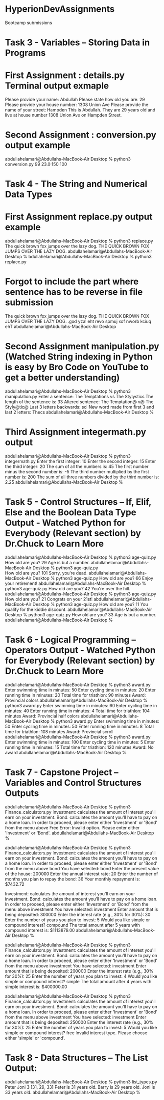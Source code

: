# HyperionDevAssignments
Bootcamp submissions
# Task 3 - Variables – Storing Data in Programs 
 

# First Assignment : details.py Terminal output exmaple 
Please provide your name: Abdullah
Please state how old you are: 29
Please provide your house number: 1308 Union Ave
Please provide the name of your street: Hampden
This is Abdullah. They are 29 years old and live at house number 1308 Union Ave on Hampden Street.
 
# Second Assignment : conversion.py output example 
abdullahelamari@Abdullahs-MacBook-Air Desktop % python3 conversion.py
99
23.0
150
100

# Task 4 - The String and Numerical Data Types 
# First Assignment replace.py output example 
abdullahelamari@Abdullahs-MacBook-Air Desktop % python3 replace.py 
The quick brown fox jumps over the lazy dog.
THE QUICK BROWN FOX JUMPS OVER THE LAZY DOG.
abdullahelamari@Abdullahs-MacBook-Air Desktop % 
bdullahelamari@Abdullahs-MacBook-Air Desktop % python3 replace.py 
# Forgot to include the part where sentence has to be reverse in file submission
The quick brown fox jumps over the lazy dog.
THE QUICK BROWN FOX JUMPS OVER THE LAZY DOG.
.god yzal eht revo spmuj xof nworb kciuq ehT
abdullahelamari@Abdullahs-MacBook-Air Desktop 

# Second Assignment manipulation.py (Watched String indexing in Python is easy by Bro Code on YouTube to get a better understanding)
abdullahelamari@Abdullahs-MacBook-Air Desktop % python3 manipulation.py
Enter a sentence: The Temptations vs The Stylystics
The length of the sentence is: 33
Altered sentence: The Temptation@ v@ The Styly@tic@
Last 3 letters backwards: sci
New word made from first 3 and last 2 letters: Thecs
abdullahelamari@Abdullahs-MacBook-Air Desktop %       

# Third Assignment integermath.py output
abdullahelamari@Abdullahs-MacBook-Air Desktop % python3 integermath.py
Enter the first integer: 10
Enter the second integer: 15
Enter the third integer: 20
The sum of all the numbers is: 45
The first number minus the second number is: -5
The third number multiplied by the first number is: 200
The sum of all three numbers divided by the third number is: 2.25
abdullahelamari@Abdullahs-MacBook-Air Desktop % 

# Task 5 - Control Structures – If, Elif, Else and the Boolean Data Type Output - Watched Python for Everybody (Relevant section) by Dr.Chuck to Learn More
abdullahelamari@Abdullahs-MacBook-Air Desktop % python3 age-quiz.py
How old are you? 29
Age is but a number.
abdullahelamari@Abdullahs-MacBook-Air Desktop % python3 age-quiz.py  
How old are you? 101
Sorry, you're dead.
abdullahelamari@Abdullahs-MacBook-Air Desktop % python3 age-quiz.py
How old are you? 66
Enjoy your retirement!
abdullahelamari@Abdullahs-MacBook-Air Desktop % python3 age-quiz.py
How old are you? 42
You're over the hill.
abdullahelamari@Abdullahs-MacBook-Air Desktop % python3 age-quiz.py
How old are you? 21
Congrats on your 21st!
abdullahelamari@Abdullahs-MacBook-Air Desktop % python3 age-quiz.py
How old are you? 11
You qualify for the kiddie discount.
abdullahelamari@Abdullahs-MacBook-Air Desktop % python3 age-quiz.py
How old are you? 33
Age is but a number.
abdullahelamari@Abdullahs-MacBook-Air Desktop % 

# Task 6 - Logical Programming – Operators Output - Watched Python for Everybody (Relevant section) by Dr.Chuck to Learn More
abdullahelamari@Abdullahs-MacBook-Air Desktop % python3 award.py
Enter swimming time in minutes: 50
Enter cycling time in minutes: 20
Enter running time in minutes: 20
Total time for triathlon:  90 minutes
Award: Provincial colors
abdullahelamari@Abdullahs-MacBook-Air Desktop % python3 award.py
Enter swimming time in minutes: 60
Enter cycling time in minutes: 40
Enter running time in minutes: 4
Total time for triathlon:  104 minutes
Award: Provincial half colors
abdullahelamari@Abdullahs-MacBook-Air Desktop % python3 award.py
Enter swimming time in minutes: 50
Enter cycling time in minutes: 50
Enter running time in minutes: 8
Total time for triathlon:  108 minutes
Award: Provincial scroll
abdullahelamari@Abdullahs-MacBook-Air Desktop % python3 award.py
Enter swimming time in minutes: 100
Enter cycling time in minutes: 5
Enter running time in minutes: 15
Total time for triathlon:  120 minutes
Award: No award
abdullahelamari@Abdullahs-MacBook-Air Desktop % 

#  	Task 7 - Capstone Project – Variables and Control Structures Outputs
abdullahelamari@Abdullahs-MacBook-Air Desktop % python3 Finance_calculators.py
Investment: calculates the amount of interest you'll earn on your investment. 
Bond: calculates the amount you'll have to pay on a home loan. 
In order to proceed, please enter either 'Investment' or 'Bond' from the menu above Free 
Error: Invalid option. Please enter either 'Investment' or 'Bond'.
abdullahelamari@Abdullahs-MacBook-Air Desktop % 

abdullahelamari@Abdullahs-MacBook-Air Desktop % python3 Finance_calculators.py
Investment: calculates the amount of interest you'll earn on your investment. 
Bond: calculates the amount you'll have to pay on a home loan. 
In order to proceed, please enter either 'Investment' or 'Bond' from the menu above bond
You have selected: bond
Enter the present value of the house: 200000
Enter the annual interest rate: 20
Enter the number of months you plan to repay the bond: 36
Your monthly repayment is: $7432.72

Investment: calculates the amount of interest you'll earn on your investment. 
Bond: calculates the amount you'll have to pay on a home loan. 
In order to proceed, please enter either 'Investment' or 'Bond' from the menu above investment
You have selected: investment
Enter amount that is being deposited: 300000
Enter the interest rate (e.g., 30% for 30%): 30
Enter the number of years you plan to invest: 5
Would you like simple or compound interest? compound
The total amount after 5 years with compound interest is: $1113879.00
abdullahelamari@Abdullahs-MacBook-Air Desktop % 

abdullahelamari@Abdullahs-MacBook-Air Desktop % python3 Finance_calculators.py
Investment: calculates the amount of interest you'll earn on your investment. 
Bond: calculates the amount you'll have to pay on a home loan. 
In order to proceed, please enter either 'Investment' or 'Bond' from the menu above investment
You have selected: investment
Enter amount that is being deposited: 200000
Enter the interest rate (e.g., 30% for 30%): 25
Enter the number of years you plan to invest: 4
Would you like simple or compound interest? simple
The total amount after 4 years with simple interest is: $400000.00

abdullahelamari@Abdullahs-MacBook-Air Desktop % python3 Finance_calculators.py
Investment: calculates the amount of interest you'll earn on your investment. 
Bond: calculates the amount you'll have to pay on a home loan. 
In order to proceed, please enter either 'Investment' or 'Bond' from the menu above investment
You have selected: investment
Enter amount that is being deposited: 250000
Enter the interest rate (e.g., 30% for 30%): 25
Enter the number of years you plan to invest: 5
Would you like simple or compound interest? free
Invalid interest type. Please choose either 'simple' or 'compound'.

# Task 8 - Data Structures – The List Output:
abdullahelamari@Abdullahs-MacBook-Air Desktop % python3 list_types.py
Peter
Joni
3
[31, 29, 33]
Peter is 31 years old.
Barry is 29 years old.
Joni is 33 years old.
abdullahelamari@Abdullahs-MacBook-Air Desktop % 

